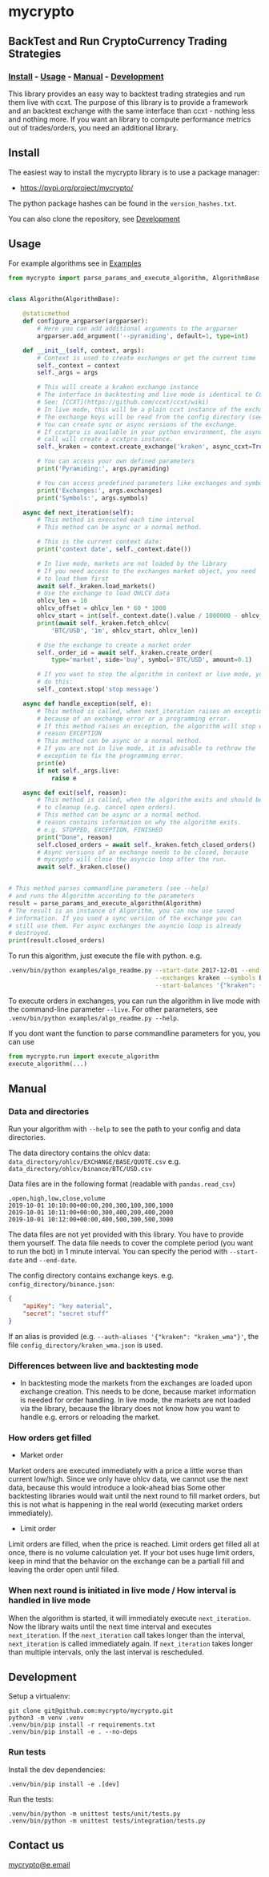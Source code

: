 # mycrypto
## BackTest and Run CryptoCurrency Trading Strategies

### [Install](#install) - [Usage](#usage) - [Manual](#manual) - [Development](#development)

This library provides an easy way to backtest trading strategies and run them live with ccxt.
The purpose of this library is to provide a framework and an backtest exchange with the same
interface than ccxt - nothing less and nothing more.
If you want an library to compute performance metrics out of trades/orders,
you need an additional library.

## Install

The easiest way to install the mycrypto library is to use a package manager:

- https://pypi.org/project/mycrypto/

The python package hashes can be found in the `version_hashes.txt`.

You can also clone the repository, see [Development](development)

## Usage

For example algorithms see in [Examples](examples/)
```python
from mycrypto import parse_params_and_execute_algorithm, AlgorithmBase


class Algorithm(AlgorithmBase):

    @staticmethod
    def configure_argparser(argparser):
        # Here you can add additional arguments to the argparser
        argparser.add_argument('--pyramiding', default=1, type=int)

    def __init__(self, context, args):
        # Context is used to create exchanges or get the current time
        self._context = context
        self._args = args

        # This will create a kraken exchange instance
        # The interface in backtesting and live mode is identical to CCXT.
        # See: [CCXT](https://github.com/ccxt/ccxt/wiki)
        # In live mode, this will be a plain ccxt instance of the exchange
        # The exchange keys will be read from the config directory (see --help)
        # You can create sync or async versions of the exchange.
        # If ccxtpro is available in your python environment, the async
        # call will create a ccxtpro instance.
        self._kraken = context.create_exchange('kraken', async_ccxt=True)

        # You can access your own defined parameters
        print('Pyramiding:', args.pyramiding)

        # You can access predefined parameters like exchanges and symbols
        print('Exchanges:', args.exchanges)
        print('Symbols:', args.symbols)

    async def next_iteration(self):
        # This method is executed each time interval
        # This method can be async or a normal method.

        # This is the current context date:
        print('context date', self._context.date())

        # In live mode, markets are not loaded by the library
        # If you need access to the exchanges market object, you need
        # to load them first
        await self._kraken.load_markets()
        # Use the exchange to load OHLCV data
        ohlcv_len = 10
        ohlcv_offset = ohlcv_len * 60 * 1000
        ohlcv_start = int(self._context.date().value / 1000000 - ohlcv_offset)
        print(await self._kraken.fetch_ohlcv(
            'BTC/USD', '1m', ohlcv_start, ohlcv_len))

        # Use the exchange to create a market order
        self._order_id = await self._kraken.create_order(
            type='market', side='buy', symbol='BTC/USD', amount=0.1)

        # If you want to stop the algorithm in context or live mode, you can
        # do this:
        self._context.stop('stop message')

    async def handle_exception(self, e):
        # This method is called, when next_iteration raises an exception, e.g.
        # because of an exchange error or a programming error.
        # If this method raises an exception, the algorithm will stop with
        # reason EXCEPTION
        # This method can be async or a normal method.
        # If you are not in live mode, it is advisable to rethrow the
        # exception to fix the programming error.
        print(e)
        if not self._args.live:
            raise e

    async def exit(self, reason):
        # This method is called, when the algorithm exits and should be used
        # to cleanup (e.g. cancel open orders).
        # This method can be async or a normal method.
        # reason contains information on why the algorithm exits.
        # e.g. STOPPED, EXCEPTION, FINISHED
        print("Done", reason)
        self.closed_orders = await self._kraken.fetch_closed_orders()
        # Async versions of an exchange needs to be closed, because
        # mycrypto will close the asyncio loop after the run.
        await self._kraken.close()


# This method parses commandline parameters (see --help)
# and runs the Algorithm according to the parameters
result = parse_params_and_execute_algorithm(Algorithm)
# The result is an instance of Algorithm, you can now use saved
# information. If you used a sync version of the exchange you can
# still use them. For async exchanges the asyncio loop is already
# destroyed.
print(result.closed_orders)
```

To run this algorithm, just execute the file with python.
e.g.
```bash
.venv/bin/python examples/algo_readme.py --start-date 2017-12-01 --end-date 2017-12-02 --interval 1h \
                                         --exchanges kraken --symbols BTC/USD \
                                         --start-balances '{"kraken": {"USD": 10000}}'
```
To execute orders in exchanges, you can run the algorithm in live mode with the command-line parameter `--live`.
For other parameters, see `.venv/bin/python examples/algo_readme.py --help`.

If you dont want the function to parse commandline parameters for you, you can use
```python
from mycrypto.run import execute_algorithm
execute_algorithm(...)
```


## Manual

### Data and directories

Run your algorithm with `--help` to see the path to your config and data directories.

The data directory contains the ohlcv data:
`data_directory/ohlcv/EXCHANGE/BASE/QUOTE.csv`
e.g.
`data_directory/ohlcv/binance/BTC/USD.csv`

Data files are in the following format (readable with `pandas.read_csv`)
```csv
,open,high,low,close,volume
2019-10-01 10:10:00+00:00,200,300,100,300,1000
2019-10-01 10:11:00+00:00,300,400,200,400,2000
2019-10-01 10:12:00+00:00,400,500,300,500,3000
```
The data files are not yet provided with this library. You have to provide them yourself.
The data file needs to cover the complete period (you want to run the bot) in 1 minute interval.
You can specify the period with `--start-date` and `--end-date`.


The config directory contains exchange keys.
e.g. `config_directory/binance.json`:
```json
{
    "apiKey": "key material",
    "secret": "secret stuff"
}
```
If an alias is provided (e.g. `--auth-aliases '{"kraken": "kraken_wma"}'`,
the file `config_directory/kraken_wma.json` is used.


### Differences between live and backtesting mode

- In backtesting mode the markets from the exchanges are loaded upon exchange creation.
This needs to be done, because market information is needed for order handling.
In live mode, the markets are not loaded via the library, because the library does not
know how you want to handle e.g. errors or reloading the market.


### How orders get filled

- Market order

Market orders are executed immediately with a price a little worse than current low/high.
Since we only have ohlcv data, we cannot use the next data, because this would introduce
a look-ahead bias
Some other backtesting libraries would wait until the next round to fill market orders,
but this is not what is happening in the real world (executing market orders immediately).

- Limit order

Limit orders are filled, when the price is reached. Limit orders get filled
all at once, there is no volume calculation yet. If your bot uses huge limit orders,
keep in mind that the behavior on the exchange can be a partiall fill and leaving the
order open until filled.


### When next round is initiated in live mode / How interval is handled in live mode

When the algorithm is started, it will immediately execute `next_iteration`.
Now the library waits until the next time interval and executes `next_iteration`.
If the `next_iteration` call takes longer than the interval, `next_iteration` is
called immediately again. If `next_iteration` takes longer than multiple intervals,
only the last interval is rescheduled.

## Development

Setup a virtualenv:

```shell
git clone git@github.com:mycrypto/mycrypto.git
python3 -m venv .venv
.venv/bin/pip install -r requirements.txt
.venv/bin/pip install -e . --no-deps
```

### Run tests

Install the dev dependencies:
```shell
.venv/bin/pip install -e .[dev]
```
Run the tests:
```shell
.venv/bin/python -m unittest tests/unit/tests.py
.venv/bin/python -m unittest tests/integration/tests.py
```

## Contact us

mycrypto@e.email
